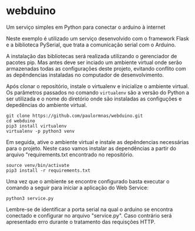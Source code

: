 # webduino
Um serviço simples em Python para conectar o arduino à internet

Neste exemplo é utilizado um serviço desenvolvido com o framework Flask e a biblioteca PySerial, que trata a comunicação serial com o Arduino.

A instalação das bibliotecas será realizada utilizando o gerenciador de pacotes pip. Mas antes deve ser inciado um ambiente virtual onde serão armazenadas todas as configurações deste projeto, evitando conflito com as depêndencias instaladas no computador de desenvolvimento. 

Após clonar o repositório, instale o virtualenv e inicialize o ambiente virtual. Os parâmetros passados no comando `virtualenv` são a versão do Python a ser utilizada e o nome do diretório onde são instaladas as configuções e depedências do ambiente virtual.
```shell
git clone https://github.com/paulormnas/webduino.git
cd webduino
pip3 install virtualenv
virtualenv -p python3 venv
```

Em seguida, ative o ambiente virtual e instale as depêndencias necessárias para o projeto. Neste caso vamos instalar as dependências a partir do arquivo "requirements.txt encontrado no repositório.
```shell
source venv/bin/activate
pip3 install -r requirements.txt
```

Uma vez que o ambiente se encontre configurado basta executar o comando a seguir para iniciar a aplicação do Web Service:
```shell
python3 service.py
```

Lembre-se de identificar a porta serial na qual o arduino se encontra conectado e configurar no arquivo "service.py". Caso contrário será apresentado erro durante o tratamento  das requisções HTTP.


